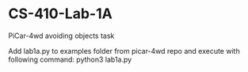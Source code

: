 # CS-410-Lab-1A
PiCar-4wd avoiding objects task

Add lab1a.py to examples folder from picar-4wd repo and execute with following command: python3 lab1a.py
